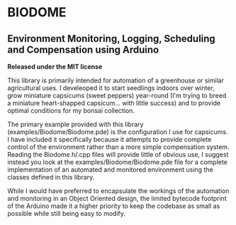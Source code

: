 BIODOME
=======

Environment Monitoring, Logging, Scheduling and Compensation using Arduino
---------------------------------------------------------------------------

**Released under the MIT license**


This library is primarily intended for automation of a greenhouse or similar agricultural uses. I develeoped it to start seedlings indoors over winter, grow miniature capsicums (sweet peppers) year-round (I'm trying to breed a miniature heart-shapped capsicum... with little success) and to provide optimal conditions for my bonsai collection.

The primary example provided with this library (examples/Biodome/Biodome.pde) is the configuration I use for capsicums. I have included it specifically because it attempts to provide complete control of the environment rather than a more simple compensation system. Reading the Biodome.h/.cpp files will provide little of obvious use, I suggest instead you look at the examples/Biodome/Biodome.pde file for a complete implementation of an automated and monitored environment using the classes defined in this library. 

While I would have preferred to encapsulate the workings of the automation and monitoring in an Object Oriented design, the limited bytecode footprint of the Arduino made it a higher priority to keep the codebase as small as possible while still being easy to modify.
